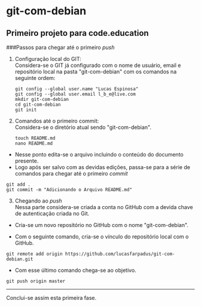 git-com-debian
==============

Primeiro projeto para code.education
------------------------------------

###Passos para chegar até o primeiro *push*

1. Configuração local do GIT:  
   Considera-se o GIT já configurado com o nome de usuário, email e repositório
   local na pasta "git-com-debian" com os comandos na seguinte ordem:

   ```
   git config --global user.name "Lucas Espinosa"
   git config --global user.email l_b_e@live.com
   mkdir git-com-debian
   cd git-com-debian
   git init

   ```

2. Comandos até o primeiro commit:  
   Considera-se o diretório atual sendo "git-com-debian".

   ```
   touch README.md
   nano README.md
   ```
  + Nesse ponto edita-se o arquivo incluindo o conteúdo do documento presente.  
  + Logo após ser salvo com as devidas edições, passa-se para a série de comandos para chegar até o primeiro *commit*

   ```
   git add .
   git commit -m "Adicionando o Arquivo README.md"
   ```

3. Chegando ao *push*  
   Nessa parte considera-se criada a conta no GitHub com a devida chave de autenticação criada no Git.  

  + Cria-se um novo repositório no GitHub com o nome "git-com-debian".  

  + Com o seguinte comando, cria-se o vínculo do repositório local com o GitHub.  

   ```
   git remote add origin https://github.com/lucasfarpadus/git-com-debian.git  
   ```

  + Com esse último comando chega-se ao objetivo.  

   ```
   git push origin master
   ```

***

Conclui-se assim esta primeira fase.
